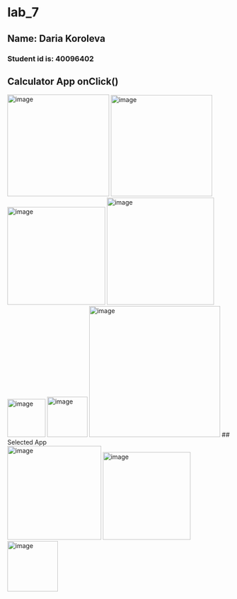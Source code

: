 # lab_7
## Name: Daria Koroleva

### Student id is: 40096402
## Calculator App onClick()
<img width="230" alt="image" src="https://github.com/SOEN345-WINTER2024/cfg-graph-lab-daria-koroleva/assets/64214666/be57ebcb-e4d3-4c61-96b8-4d32bca7921d">
<img width="229" alt="image" src="https://github.com/SOEN345-WINTER2024/cfg-graph-lab-daria-koroleva/assets/64214666/f46ff9dd-2f4e-490f-b6e8-773b92a2fb8c">
<img width="221" alt="image" src="https://github.com/SOEN345-WINTER2024/cfg-graph-lab-daria-koroleva/assets/64214666/b6db1cef-d24e-4853-a1bc-ea629dd3758c">

<img width="242" alt="image" src="https://github.com/SOEN345-WINTER2024/cfg-graph-lab-daria-koroleva/assets/64214666/c7cbef70-94d6-4f4d-b1d7-984fc5851ba1">

<img width="86" alt="image" src="https://github.com/SOEN345-WINTER2024/cfg-graph-lab-daria-koroleva/assets/64214666/969abb16-1b24-4c32-aa55-31337e4330c2">
<img width="91" alt="image" src="https://github.com/SOEN345-WINTER2024/cfg-graph-lab-daria-koroleva/assets/64214666/b68df147-c0ab-48c6-9418-5d5abf0db96c">

<img width="296" alt="image" src="https://github.com/SOEN345-WINTER2024/cfg-graph-lab-daria-koroleva/assets/64214666/5e965ab5-0d80-49a4-9ff4-f530a1e8a20d">
## Selected App </br>
<img width="212" alt="image" src="https://github.com/SOEN345-WINTER2024/cfg-graph-lab-daria-koroleva/assets/64214666/42abad58-31ef-44b4-9cab-d6e06e796ec5">
<img width="198" alt="image" src="https://github.com/SOEN345-WINTER2024/cfg-graph-lab-daria-koroleva/assets/64214666/23e739eb-8f87-4546-888f-b148082a321e">
<img width="114" alt="image" src="https://github.com/SOEN345-WINTER2024/cfg-graph-lab-daria-koroleva/assets/64214666/367e2f9b-aba5-41c3-a1a7-3c22dda3eec8">













